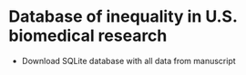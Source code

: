 Database of inequality in U.S. biomedical research
====================================================

* Download SQLite database with all data from manuscript